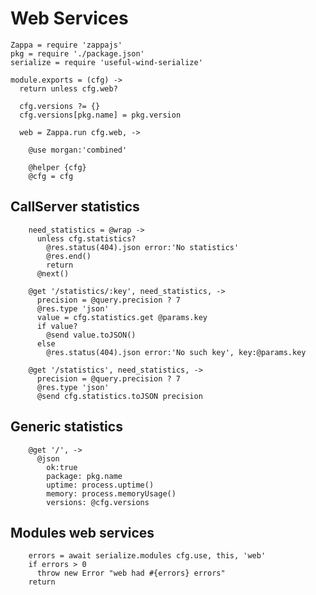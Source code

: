 Web Services
============

    Zappa = require 'zappajs'
    pkg = require './package.json'
    serialize = require 'useful-wind-serialize'

    module.exports = (cfg) ->
      return unless cfg.web?

      cfg.versions ?= {}
      cfg.versions[pkg.name] = pkg.version

      web = Zappa.run cfg.web, ->

        @use morgan:'combined'

        @helper {cfg}
        @cfg = cfg

CallServer statistics
---------------------

        need_statistics = @wrap ->
          unless cfg.statistics?
            @res.status(404).json error:'No statistics'
            @res.end()
            return
          @next()

        @get '/statistics/:key', need_statistics, ->
          precision = @query.precision ? 7
          @res.type 'json'
          value = cfg.statistics.get @params.key
          if value?
            @send value.toJSON()
          else
            @res.status(404).json error:'No such key', key:@params.key

        @get '/statistics', need_statistics, ->
          precision = @query.precision ? 7
          @res.type 'json'
          @send cfg.statistics.toJSON precision

Generic statistics
------------------

        @get '/', ->
          @json
            ok:true
            package: pkg.name
            uptime: process.uptime()
            memory: process.memoryUsage()
            versions: @cfg.versions

Modules web services
--------------------

        errors = await serialize.modules cfg.use, this, 'web'
        if errors > 0
          throw new Error "web had #{errors} errors"
        return
